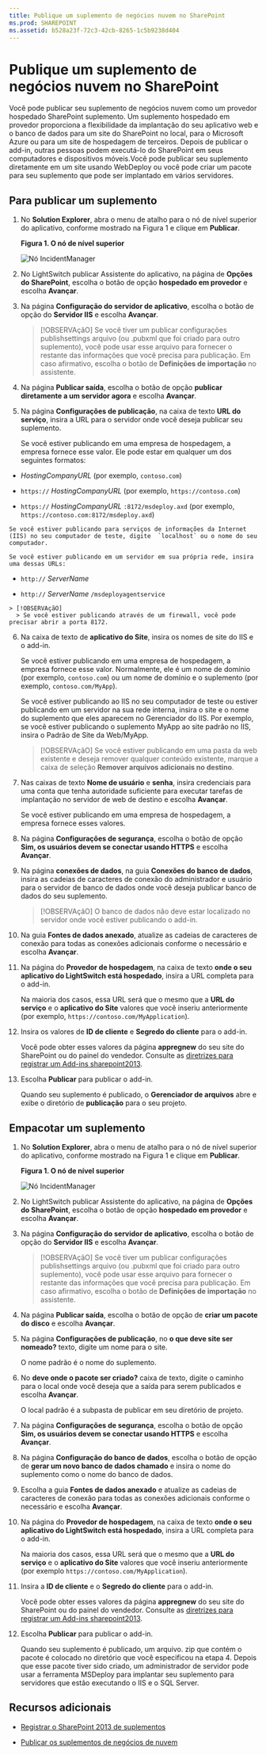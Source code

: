 ```yaml
---
title: Publique um suplemento de negócios nuvem no SharePoint
ms.prod: SHAREPOINT
ms.assetid: b528a23f-72c3-42cb-8265-1c5b9238d404
---
```



# Publique um suplemento de negócios nuvem no SharePoint
Você pode publicar seu suplemento de negócios nuvem como um provedor hospedado SharePoint suplemento. Um suplemento hospedado em provedor proporciona a flexibilidade da implantação do seu aplicativo web e o banco de dados para um site do SharePoint no local, para o Microsoft Azure ou para um site de hospedagem de terceiros. Depois de publicar o add-in, outras pessoas podem executá-lo do SharePoint em seus computadores e dispositivos móveis.Você pode publicar seu suplemento diretamente em um site usando WebDeploy ou você pode criar um pacote para seu suplemento que pode ser implantado em vários servidores.
## Para publicar um suplemento
<a name="publish"> </a>


1. No **Solution Explorer**, abra o menu de atalho para o nó de nível superior do aplicativo, conforme mostrado na Figura 1 e clique em **Publicar**.
    
   **Figura 1. O nó de nível superior**

  

     ![Nó IncidentManager](images/CBA_IM_18.PNG)
  

  

  
2. No LightSwitch publicar Assistente do aplicativo, na página de **Opções do SharePoint**, escolha o botão de opção **hospedado em provedor** e escolha **Avançar**.
    
  
3. Na página **Configuração do servidor de aplicativo**, escolha o botão de opção do **Servidor IIS** e escolha **Avançar**.
    
    > [!OBSERVAçãO]
      > Se você tiver um publicar configurações publishsettings arquivo (ou .pubxml que foi criado para outro suplemento), você pode usar esse arquivo para fornecer o restante das informações que você precisa para publicação. Em caso afirmativo, escolha o botão de **Definições de importação** no assistente.
4. Na página **Publicar saída**, escolha o botão de opção **publicar diretamente a um servidor agora** e escolha **Avançar**.
    
  
5. Na página **Configurações de publicação**, na caixa de texto **URL do serviço**, insira a URL para o servidor onde você deseja publicar seu suplemento.
    
    Se você estiver publicando em uma empresa de hospedagem, a empresa fornece esse valor. Ele pode estar em qualquer um dos seguintes formatos:
    
  -  _HostingCompanyURL_ (por exemplo, `contoso.com`)
    
  
  -  `https://` _HostingCompanyURL_ (por exemplo, `https://contoso.com`)
    
  
  -  `https://` _HostingCompanyURL_ `:8172/msdeploy.axd` (por exemplo, `https://contoso.com:8172/msdeploy.axd`)
    
  

    Se você estiver publicando para serviços de informações da Internet (IIS) no seu computador de teste, digite  `localhost` ou o nome do seu computador.
    
    Se você estiver publicando em um servidor em sua própria rede, insira uma dessas URLs:
    
  -  `http://` _ServerName_
    
  
  -  `http://` _ServerName_ `/msdeployagentservice`
    
  

    > [!OBSERVAçãO]
      > Se você estiver publicando através de um firewall, você pode precisar abrir a porta 8172.
6. Na caixa de texto de **aplicativo do Site**, insira os nomes de site do IIS e o add-in.
    
    Se você estiver publicando em uma empresa de hospedagem, a empresa fornece esse valor. Normalmente, ele é um nome de domínio (por exemplo,  `contoso.com`) ou um nome de domínio e o suplemento (por exemplo,  `contoso.com/MyApp`).
    
    Se você estiver publicando ao IIS no seu computador de teste ou estiver publicando em um servidor na sua rede interna, insira o site e o nome do suplemento que eles aparecem no Gerenciador do IIS. Por exemplo, se você estiver publicando o suplemento MyApp ao site padrão no IIS, insira o Padrão de Site da Web/MyApp.
    
    > [!OBSERVAçãO]
      > Se você estiver publicando em uma pasta da web existente e deseja remover qualquer conteúdo existente, marque a caixa de seleção **Remover arquivos adicionais no destino**.
7. Nas caixas de texto **Nome de usuário** e **senha**, insira credenciais para uma conta que tenha autoridade suficiente para executar tarefas de implantação no servidor de web de destino e escolha **Avançar**.
    
    Se você estiver publicando em uma empresa de hospedagem, a empresa fornece esses valores.
    
  
8. Na página **Configurações de segurança**, escolha o botão de opção **Sim, os usuários devem se conectar usando HTTPS** e escolha **Avançar**.
    
  
9. Na página **conexões de dados**, na guia **Conexões do banco de dados**, insira as cadeias de caracteres de conexão do administrador e usuário para o servidor de banco de dados onde você deseja publicar banco de dados do seu suplemento.
    
    > [!OBSERVAçãO]
      > O banco de dados não deve estar localizado no servidor onde você estiver publicando o add-in.
10. Na guia **Fontes de dados anexado**, atualize as cadeias de caracteres de conexão para todas as conexões adicionais conforme o necessário e escolha **Avançar**.
    
  
11. Na página do **Provedor de hospedagem**, na caixa de texto **onde o seu aplicativo do LightSwitch está hospedado**, insira a URL completa para o add-in.
    
    Na maioria dos casos, essa URL será que o mesmo que a **URL do serviço** e o **aplicativo do Site** valores que você inseriu anteriormente (por exemplo, `https://contoso.com/MyApplication`).
    
  
12. Insira os valores de **ID de cliente** e **Segredo do cliente** para o add-in.
    
    Você pode obter esses valores da página **appregnew** do seu site do SharePoint ou do painel do vendedor. Consulte as [diretrizes para registrar um Add-ins sharepoint2013](http://msdn.microsoft.com/en-us/library/office/jj687469%28v=office.15%29.aspx).
    
  
13. Escolha **Publicar** para publicar o add-in.
    
    Quando seu suplemento é publicado, o **Gerenciador de arquivos** abre e exibe o diretório de **publicação** para o seu projeto.
    
  

## Empacotar um suplemento
<a name="package"> </a>


1. No **Solution Explorer**, abra o menu de atalho para o nó de nível superior do aplicativo, conforme mostrado na Figura 1 e clique em **Publicar**.
    
   **Figura 1. O nó de nível superior**

  

     ![Nó IncidentManager](images/CBA_IM_18.PNG)
  

    
    
  
2. No LightSwitch publicar Assistente do aplicativo, na página de **Opções do SharePoint**, escolha o botão de opção **hospedado em provedor** e escolha **Avançar**.
    
  
3. Na página **Configuração do servidor de aplicativo**, escolha o botão de opção do **Servidor IIS** e escolha **Avançar**.
    
    > [!OBSERVAçãO]
      > Se você tiver um publicar configurações publishsettings arquivo (ou .pubxml que foi criado para outro suplemento), você pode usar esse arquivo para fornecer o restante das informações que você precisa para publicação. Em caso afirmativo, escolha o botão de **Definições de importação** no assistente.
4. Na página **Publicar saída**, escolha o botão de opção de **criar um pacote do disco** e escolha **Avançar**.
    
  
5. Na página **Configurações de publicação**, no **o que deve site ser nomeado?** texto, digite um nome para o site.
    
    O nome padrão é o nome do suplemento.
    
  
6. No **deve onde o pacote ser criado?** caixa de texto, digite o caminho para o local onde você deseja que a saída para serem publicados e escolha **Avançar**.
    
    O local padrão é a subpasta de publicar em seu diretório de projeto.
    
  
7. Na página **Configurações de segurança**, escolha o botão de opção **Sim, os usuários devem se conectar usando HTTPS** e escolha **Avançar**.
    
  
8. Na página **Configuração do banco de dados**, escolha o botão de opção de **gerar um novo banco de dados chamado** e insira o nome do suplemento como o nome do banco de dados.
    
  
9. Escolha a guia **Fontes de dados anexado** e atualize as cadeias de caracteres de conexão para todas as conexões adicionais conforme o necessário e escolha **Avançar**.
    
  
10. Na página do **Provedor de hospedagem**, na caixa de texto **onde o seu aplicativo do LightSwitch está hospedado**, insira a URL completa para o add-in.
    
    Na maioria dos casos, essa URL será que o mesmo que a **URL do serviço** e o **aplicativo do Site** valores que você inseriu anteriormente (por exemplo `https://contoso.com/MyApplication`).
    
  
11. Insira a **ID de cliente** e o **Segredo do cliente** para o add-in.
    
    Você pode obter esses valores da página **appregnew** do seu site do SharePoint ou do painel do vendedor. Consulte as [diretrizes para registrar um Add-ins sharepoint2013](http://msdn.microsoft.com/en-us/library/office/jj687469%28v=office.15%29.aspx).
    
  
12. Escolha **Publicar** para publicar o add-in.
    
    Quando seu suplemento é publicado, um arquivo. zip que contém o pacote é colocado no diretório que você especificou na etapa 4. Depois que esse pacote tiver sido criado, um administrador de servidor pode usar a ferramenta MSDeploy para implantar seu suplemento para servidores que estão executando o IIS e o SQL Server.
    
  

## Recursos adicionais
<a name="bk_addresources"> </a>


-  [Registrar o SharePoint 2013 de suplementos](register-sharepoint-add-ins-2013.md)
    
  
-  [Publicar os suplementos de negócios de nuvem](publish-cloud-business-add-ins.md)
    
  

